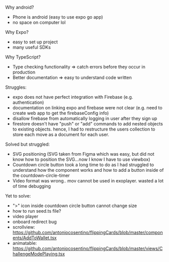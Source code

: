 Why android?

- Phone is android (easy to use expo go app)
- no space on computer lol

Why Expo?

- easy to set up project
- many useful SDKs

Why TypeScript?

- Type checking functionality => catch errors before they occur in production
- Better documentation => easy to understand code written

Struggles:

- expo does not have perfect integration with Firebase (e.g. authentication)
- documentation on linking expo and firebase were not clear (e.g. need to create web app to get the firebaseConfig info)
- disallow firebase from automatically logging in user after they sign up
- firestore doesn't have "push" or "add" commands to add nested objects to existing objects. hence, I had to restructure the users collection to store each move as a document for each user.

Solved but struggled:
- SVG positioning (SVG taken from Figma which was easy, but did not know how to position the SVG...now I know I have to use viewbox)
- Countdown circle button took a long time to do as I had struggled to understand how the component works and how to add a button inside of the countdown-circle-timer
- Video format was wrong.. mov cannot be used in exoplayer. wasted a lot of time debugging

Yet to solve:
- ">" icon inside countdown circle button cannot change size
- how to run seed.ts file?
- video player
- onboard redirect bug
- scrollview: https://github.com/antoniocosentino/flippingCards/blob/master/components/AddToWallet.tsx
- animatable: https://github.com/antoniocosentino/flippingCards/blob/master/views/ChallengeModePlaying.tsx